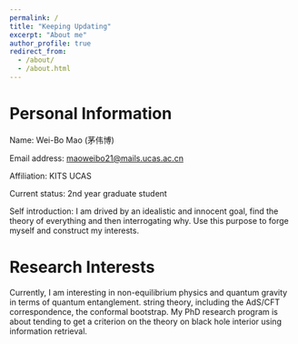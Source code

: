 ```yaml
---
permalink: /
title: "Keeping Updating"
excerpt: "About me"
author_profile: true
redirect_from: 
  - /about/
  - /about.html
---
```


Personal Information
======
Name: Wei-Bo Mao (茅伟博) 

Email address: maoweibo21@mails.ucas.ac.cn 

Affiliation: KITS UCAS

Current status: 2nd year graduate student 

Self introduction: I am drived by an idealistic and innocent goal, find the theory of everything and then interrogating why. Use this purpose to forge myself and construct my interests. 

Research Interests
======
Currently, I am interesting in non-equilibrium physics and quantum gravity in terms of quantum entanglement. string theory, including the AdS/CFT correspondence, the conformal bootstrap. My PhD research program is about tending to get a criterion on the theory on black hole interior using information retrieval.  
